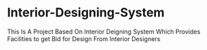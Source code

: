 # Interior-Designing-System
This Is A Project Based On Interior Deigning System  Which Provides Facilities to get Bid for Design From Interior Designers
